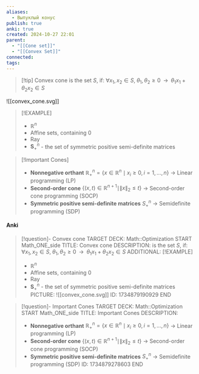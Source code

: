 ```yaml
---
aliases:
  - Выпуклый конус
publish: true
anki: true
created: 2024-10-27 22:01
parent:
  - "[[Cone set]]"
  - "[[Convex Set]]"
connected: 
tags:
---
```


> [!tip] Convex cone
is the set $S$, if:
$\forall x_1, x_2 \in S, \; \theta_1, \theta_2 \ge 0 \;\; \rightarrow \;\; \theta_1 x_1 + \theta_2 x_2 \in S$

![[convex_cone.svg]]

> [!EXAMPLE]
> - $\mathbb{R}^n$
> - Affine sets, containing $0$
> - Ray
> - $\mathbf{S}^n_+$ - the set of symmetric positive semi-definite matrices

> [!Important Cones]
> - **Nonnegative orthant** $\mathbb{R}_+^n = \{x \in \mathbb{R}^n \mid x_i \geq 0, i = 1, \dots, n\}$ → Linear programming (LP)
> - **Second-order cone** $\{(x, t) \in \mathbb{R}^{n+1} \mid \|x\|_2 \leq t\}$ → Second-order cone programming (SOCP)
> - **Symmetric positive semi-definite matrices** $S_+^n$ → Semidefinite programming (SDP)


#### Anki
> [!question]- Convex cone
TARGET DECK: Math::Optimization 
START
Math_ONE_side
TITLE: Convex cone
DESCRIPTION: 
is the set $S$, if:
$\forall x_1, x_2 \in S, \; \theta_1, \theta_2 \ge 0 \;\; \rightarrow \;\; \theta_1 x_1 + \theta_2 x_2 \in S$
ADDITIONAL:
> [!EXAMPLE]
> - $\mathbb{R}^n$
> - Affine sets, containing $0$
> - Ray
> - $\mathbf{S}^n_+$ - the set of symmetric positive semi-definite matrices
PICTURE: ![[convex_cone.svg]]
ID: 1734879190929
END

> [!question]- Important Cones
TARGET DECK: Math::Optimization
START
Math_ONE_side
TITLE: Important Cones
DESCRIPTION: 
> - **Nonnegative orthant** $\mathbb{R}_+^n = \{x \in \mathbb{R}^n \mid x_i \geq 0, i = 1, \dots, n\}$ → Linear programming (LP)
> - **Second-order cone** $\{(x, t) \in \mathbb{R}^{n+1} \mid \|x\|_2 \leq t\}$ → Second-order cone programming (SOCP)
> - **Symmetric positive semi-definite matrices** $S_+^n$ → Semidefinite programming (SDP)
ID: 1734879278603
END